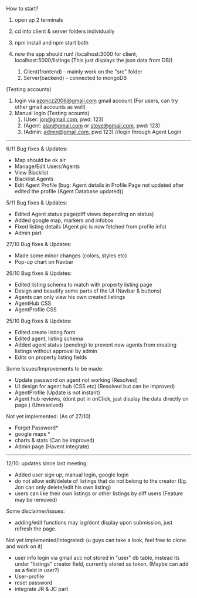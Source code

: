 How to start?
1. open up 2 terminals
2. cd into client & server folders individually
3. npm install and npm start both
4. now the app should run! (localhost:3000 for client, localhost:5000/listings (This just displays the json data from DB))

	1. Client(frontend) - mainly work on the "src" folder
	2. Server(backend) - connected to mongoDB 

(Testing accounts)
1. login via azoncz2006@gmail.com gmail account (For users, can try other gmail accounts as well)
2. Manual login (Testing acounts)
	1. (User: jon@gmail.com, pwd: 123)
	2. (Agent: alan@gmail.com or steve@gmail.com, pwd: 123)
	3. (Admin: admin@gmail.com, pwd 123) //login through Agent Login

-------------------------------------------------------------------------------------------------------------
6/11 Bug fixes & Updates:
- Map should be ok alr
- Manage/Edit Users/Agents
- View Blacklist
- Blacklist Agents
- Edit Agent Profile
(bug: Agent details in Profile Page not updated after edited the profile (Agent Database updated))


5/11 Bug fixes & Updates:
- Edited Agent status page(diff views depending on status)
- Added google map, markers and infobox
- Fixed listing details (Agent pic is now fetched from profile info)
- Admin part


27/10 Bug fixes & Updates:
- Made some minor changes (colors, styles etc)
- Pop-up chart on Navbar

26/10 Bug fixes & Updates:
- Edited listing schema to match with property listing page
- Design and beautify some parts of the UI (Navbar & buttons)
- Agents can only view his own created listings
- AgentHub CSS 
- AgentProfile CSS

25/10 Bug fixes & Updates:
- Edited create listing form
- Edited agent, listing schema
- Added agent status (pending) to prevent new agents from creating listings without approval by admin
- Edits on property listing fields


Some Issues/Improvements to be made:
- Update password on agent not working (Resolved)
- UI design for agent hub (CSS etc) (Resolved but can be improved)
- AgentProfile (Update is not instant)
- Agent hub reviews, (dont put in onClick, just display the data directly on page.) (Unresolved)

Not yet implemented: (As of 27/10)
- Forget Password*
- google maps *
- charts & stats (Can be improved)
- Admin page (Havent integrate)


------------------------------------------------------------------------------------------------------------

12/10: updates since last meeting:
- Added user sign up, manual login, google login
- do not allow edit/delete of listings that do not belong to the creator (Eg. Jon can only delete/edit his own listing)
- users can like their own listings or other listings by diff users (Feature may be removed)

Some disclaimer/issues:
- adding/edit functions may lag/dont display upon submission, just refresh the page.


Not yet implemented/integrated: (u guys can take a look, feel free to clone and work on it)
- user info login via gmail acc not stored in "user" db table, instead its under "listings" creator field, currently stored as token. (Maybe can add as a field in user?)
- User-profile
- reset password
- integrate JR & JC part 


